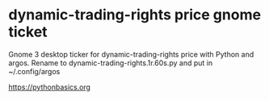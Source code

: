 # dynamic-trading-rights price gnome ticket 

Gnome 3 desktop ticker for dynamic-trading-rights price with Python and argos. Rename to dynamic-trading-rights.1r.60s.py and put in ~/.config/argos

https://pythonbasics.org
